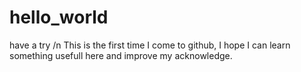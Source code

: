 # hello_world
have a try
/n This is the first time I come to github, I hope I can learn something usefull here and improve my acknowledge.
